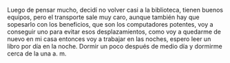 Luego de pensar mucho, decidí no volver casi a la biblioteca, tienen buenos equipos, pero el transporte sale muy caro, aunque también hay que sopesarlo con los beneficios, que son los computadores potentes, voy a conseguir uno para evitar esos desplazamientos, como voy a quedarme de nuevo en mi casa entonces voy a trabajar en las noches, espero leer un libro por día en la noche. Dormir un poco después de medio día y dormirme cerca de la una a. m. 